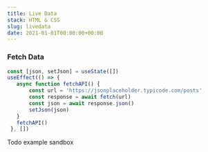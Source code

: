 ```yaml
---
title: Live Data
stack: HTML & CSS
slug: livedata
date: 2021-01-01T00:00:00+00:00
---
```

### Fetch Data

 ```js
 const [json, setJson] = useState([])
 useEffect(() => {
    async function fetchAPI() {
        const url = 'https://jsonplaceholder.typicode.com/posts'
        const response = await fetch(url)
        const json = await response.json()
        setJson(json)
    }
    fetchAPI()
  }, [])

 ```
 

Todo example sandbox

